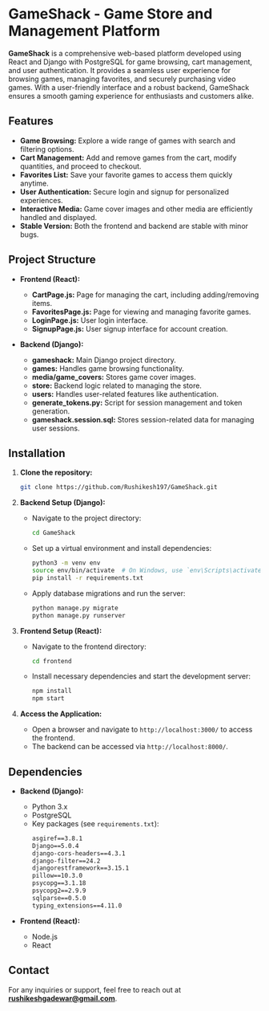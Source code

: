 # GameShack - Game Store and Management Platform

**GameShack** is a comprehensive web-based platform developed using React and Django with PostgreSQL for game browsing, cart management, and user authentication. It provides a seamless user experience for browsing games, managing favorites, and securely purchasing video games. With a user-friendly interface and a robust backend, GameShack ensures a smooth gaming experience for enthusiasts and customers alike.

## Features

- **Game Browsing:** Explore a wide range of games with search and filtering options.
- **Cart Management:** Add and remove games from the cart, modify quantities, and proceed to checkout.
- **Favorites List:** Save your favorite games to access them quickly anytime.
- **User Authentication:** Secure login and signup for personalized experiences.
- **Interactive Media:** Game cover images and other media are efficiently handled and displayed.
- **Stable Version:** Both the frontend and backend are stable with minor bugs.

## Project Structure

- **Frontend (React):**
  - **CartPage.js:** Page for managing the cart, including adding/removing items.
  - **FavoritesPage.js:** Page for viewing and managing favorite games.
  - **LoginPage.js:** User login interface.
  - **SignupPage.js:** User signup interface for account creation.

- **Backend (Django):**
  - **gameshack:** Main Django project directory.
  - **games:** Handles game browsing functionality.
  - **media/game_covers:** Stores game cover images.
  - **store:** Backend logic related to managing the store.
  - **users:** Handles user-related features like authentication.
  - **generate_tokens.py:** Script for session management and token generation.
  - **gameshack.session.sql:** Stores session-related data for managing user sessions.

## Installation

1. **Clone the repository:**
   ```bash
   git clone https://github.com/Rushikesh197/GameShack.git
   ```

2. **Backend Setup (Django):**
   - Navigate to the project directory:
     ```bash
     cd GameShack
     ```
   - Set up a virtual environment and install dependencies:
     ```bash
     python3 -m venv env
     source env/bin/activate  # On Windows, use `env\Scripts\activate`
     pip install -r requirements.txt
     ```
   - Apply database migrations and run the server:
     ```bash
     python manage.py migrate
     python manage.py runserver
     ```

3. **Frontend Setup (React):**
   - Navigate to the frontend directory:
     ```bash
     cd frontend
     ```
   - Install necessary dependencies and start the development server:
     ```bash
     npm install
     npm start
     ```

4. **Access the Application:**
   - Open a browser and navigate to `http://localhost:3000/` to access the frontend.
   - The backend can be accessed via `http://localhost:8000/`.

## Dependencies

- **Backend (Django):**
  - Python 3.x
  - PostgreSQL
  - Key packages (see `requirements.txt`):
    ```txt
    asgiref==3.8.1
    Django==5.0.4
    django-cors-headers==4.3.1
    django-filter==24.2
    djangorestframework==3.15.1
    pillow==10.3.0
    psycopg==3.1.18
    psycopg2==2.9.9
    sqlparse==0.5.0
    typing_extensions==4.11.0
    ```

- **Frontend (React):**
  - Node.js
  - React

## Contact

For any inquiries or support, feel free to reach out at **rushikeshgadewar@gmail.com**.

